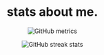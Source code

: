 <div align="center">
<h1>stats about me.</h1>

![GitHub metrics](https://metrics.lecoq.io/seekoji)  

![GitHub streak stats](https://streak-stats.demolab.com/?user=seekoji)  
</div>
